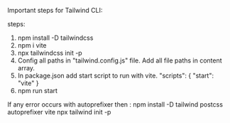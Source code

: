 Important steps for Tailwind CLI:

steps:
1. npm install -D tailwindcss
2. npm i vite
3. npx tailwindcss init -p
4. Config all paths in "tailwind.config.js" file. Add all file paths in content array.
5. In package.json add start script to run with vite.
"scripts": {
    "start": "vite"
}
6. npm run start

If any error occurs with autoprefixer then :
npm install -D tailwind postcss autoprefixer vite
npx tailwind init -p
